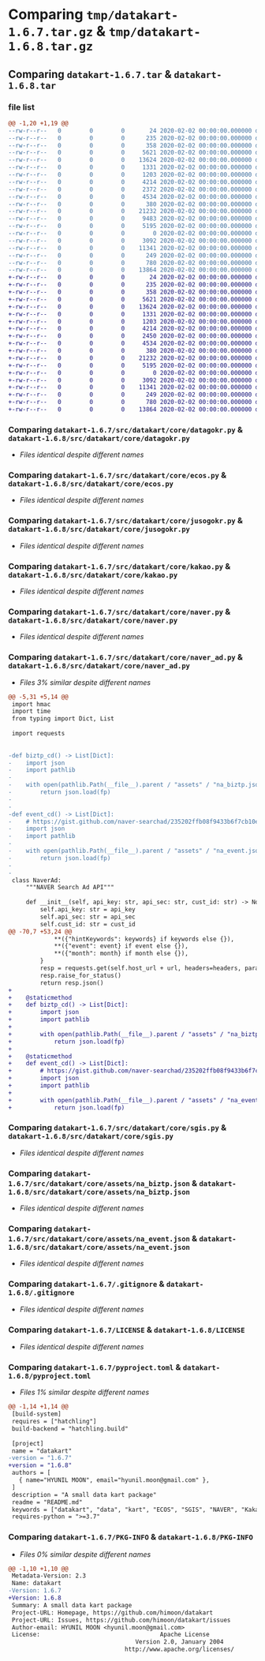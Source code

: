 # Comparing `tmp/datakart-1.6.7.tar.gz` & `tmp/datakart-1.6.8.tar.gz`

## Comparing `datakart-1.6.7.tar` & `datakart-1.6.8.tar`

### file list

```diff
@@ -1,20 +1,19 @@
--rw-r--r--   0        0        0       24 2020-02-02 00:00:00.000000 datakart-1.6.7/requirements.txt
--rw-r--r--   0        0        0      235 2020-02-02 00:00:00.000000 datakart-1.6.7/.vscode/settings.json
--rw-r--r--   0        0        0      358 2020-02-02 00:00:00.000000 datakart-1.6.7/src/datakart/__init__.py
--rw-r--r--   0        0        0     5621 2020-02-02 00:00:00.000000 datakart-1.6.7/src/datakart/core/datagokr.py
--rw-r--r--   0        0        0    13624 2020-02-02 00:00:00.000000 datakart-1.6.7/src/datakart/core/ecos.py
--rw-r--r--   0        0        0     1331 2020-02-02 00:00:00.000000 datakart-1.6.7/src/datakart/core/jusogokr.py
--rw-r--r--   0        0        0     1203 2020-02-02 00:00:00.000000 datakart-1.6.7/src/datakart/core/kakao.py
--rw-r--r--   0        0        0     4214 2020-02-02 00:00:00.000000 datakart-1.6.7/src/datakart/core/naver.py
--rw-r--r--   0        0        0     2372 2020-02-02 00:00:00.000000 datakart-1.6.7/src/datakart/core/naver_ad.py
--rw-r--r--   0        0        0     4534 2020-02-02 00:00:00.000000 datakart-1.6.7/src/datakart/core/sgis.py
--rw-r--r--   0        0        0      380 2020-02-02 00:00:00.000000 datakart-1.6.7/src/datakart/core/assets/_converter.py
--rw-r--r--   0        0        0    21232 2020-02-02 00:00:00.000000 datakart-1.6.7/src/datakart/core/assets/na_biztp.json
--rw-r--r--   0        0        0     9483 2020-02-02 00:00:00.000000 datakart-1.6.7/src/datakart/core/assets/na_biztp.tsv
--rw-r--r--   0        0        0     5195 2020-02-02 00:00:00.000000 datakart-1.6.7/src/datakart/core/assets/na_event.json
--rw-r--r--   0        0        0        0 2020-02-02 00:00:00.000000 datakart-1.6.7/tests/__init__.py
--rw-r--r--   0        0        0     3092 2020-02-02 00:00:00.000000 datakart-1.6.7/.gitignore
--rw-r--r--   0        0        0    11341 2020-02-02 00:00:00.000000 datakart-1.6.7/LICENSE
--rw-r--r--   0        0        0      249 2020-02-02 00:00:00.000000 datakart-1.6.7/README.md
--rw-r--r--   0        0        0      780 2020-02-02 00:00:00.000000 datakart-1.6.7/pyproject.toml
--rw-r--r--   0        0        0    13864 2020-02-02 00:00:00.000000 datakart-1.6.7/PKG-INFO
+-rw-r--r--   0        0        0       24 2020-02-02 00:00:00.000000 datakart-1.6.8/requirements.txt
+-rw-r--r--   0        0        0      235 2020-02-02 00:00:00.000000 datakart-1.6.8/.vscode/settings.json
+-rw-r--r--   0        0        0      358 2020-02-02 00:00:00.000000 datakart-1.6.8/src/datakart/__init__.py
+-rw-r--r--   0        0        0     5621 2020-02-02 00:00:00.000000 datakart-1.6.8/src/datakart/core/datagokr.py
+-rw-r--r--   0        0        0    13624 2020-02-02 00:00:00.000000 datakart-1.6.8/src/datakart/core/ecos.py
+-rw-r--r--   0        0        0     1331 2020-02-02 00:00:00.000000 datakart-1.6.8/src/datakart/core/jusogokr.py
+-rw-r--r--   0        0        0     1203 2020-02-02 00:00:00.000000 datakart-1.6.8/src/datakart/core/kakao.py
+-rw-r--r--   0        0        0     4214 2020-02-02 00:00:00.000000 datakart-1.6.8/src/datakart/core/naver.py
+-rw-r--r--   0        0        0     2450 2020-02-02 00:00:00.000000 datakart-1.6.8/src/datakart/core/naver_ad.py
+-rw-r--r--   0        0        0     4534 2020-02-02 00:00:00.000000 datakart-1.6.8/src/datakart/core/sgis.py
+-rw-r--r--   0        0        0      380 2020-02-02 00:00:00.000000 datakart-1.6.8/src/datakart/core/assets/_converter.py
+-rw-r--r--   0        0        0    21232 2020-02-02 00:00:00.000000 datakart-1.6.8/src/datakart/core/assets/na_biztp.json
+-rw-r--r--   0        0        0     5195 2020-02-02 00:00:00.000000 datakart-1.6.8/src/datakart/core/assets/na_event.json
+-rw-r--r--   0        0        0        0 2020-02-02 00:00:00.000000 datakart-1.6.8/tests/__init__.py
+-rw-r--r--   0        0        0     3092 2020-02-02 00:00:00.000000 datakart-1.6.8/.gitignore
+-rw-r--r--   0        0        0    11341 2020-02-02 00:00:00.000000 datakart-1.6.8/LICENSE
+-rw-r--r--   0        0        0      249 2020-02-02 00:00:00.000000 datakart-1.6.8/README.md
+-rw-r--r--   0        0        0      780 2020-02-02 00:00:00.000000 datakart-1.6.8/pyproject.toml
+-rw-r--r--   0        0        0    13864 2020-02-02 00:00:00.000000 datakart-1.6.8/PKG-INFO
```

### Comparing `datakart-1.6.7/src/datakart/core/datagokr.py` & `datakart-1.6.8/src/datakart/core/datagokr.py`

 * *Files identical despite different names*

### Comparing `datakart-1.6.7/src/datakart/core/ecos.py` & `datakart-1.6.8/src/datakart/core/ecos.py`

 * *Files identical despite different names*

### Comparing `datakart-1.6.7/src/datakart/core/jusogokr.py` & `datakart-1.6.8/src/datakart/core/jusogokr.py`

 * *Files identical despite different names*

### Comparing `datakart-1.6.7/src/datakart/core/kakao.py` & `datakart-1.6.8/src/datakart/core/kakao.py`

 * *Files identical despite different names*

### Comparing `datakart-1.6.7/src/datakart/core/naver.py` & `datakart-1.6.8/src/datakart/core/naver.py`

 * *Files identical despite different names*

### Comparing `datakart-1.6.7/src/datakart/core/naver_ad.py` & `datakart-1.6.8/src/datakart/core/naver_ad.py`

 * *Files 3% similar despite different names*

```diff
@@ -5,31 +5,14 @@
 import hmac
 import time
 from typing import Dict, List
 
 import requests
 
 
-def biztp_cd() -> List[Dict]:
-    import json
-    import pathlib
-
-    with open(pathlib.Path(__file__).parent / "assets" / "na_biztp.json") as fp:
-        return json.load(fp)
-
-
-def event_cd() -> List[Dict]:
-    # https://gist.github.com/naver-searchad/235202ffb08f9433b6f7cb10e45875f7#file-seasonal_event_code-md
-    import json
-    import pathlib
-
-    with open(pathlib.Path(__file__).parent / "assets" / "na_event.json") as fp:
-        return json.load(fp)
-
-
 class NaverAd:
     """NAVER Search Ad API"""
 
     def __init__(self, api_key: str, api_sec: str, cust_id: str) -> None:
         self.api_key: str = api_key
         self.api_sec: str = api_sec
         self.cust_id: str = cust_id
@@ -70,7 +53,24 @@
             **({"hintKeywords": keywords} if keywords else {}),
             **({"event": event} if event else {}),
             **({"month": month} if month else {}),
         }
         resp = requests.get(self.host_url + url, headers=headers, params=params)
         resp.raise_for_status()
         return resp.json()
+
+    @staticmethod
+    def biztp_cd() -> List[Dict]:
+        import json
+        import pathlib
+
+        with open(pathlib.Path(__file__).parent / "assets" / "na_biztp.json") as fp:
+            return json.load(fp)
+
+    @staticmethod
+    def event_cd() -> List[Dict]:
+        # https://gist.github.com/naver-searchad/235202ffb08f9433b6f7cb10e45875f7#file-seasonal_event_code-md
+        import json
+        import pathlib
+
+        with open(pathlib.Path(__file__).parent / "assets" / "na_event.json") as fp:
+            return json.load(fp)
```

### Comparing `datakart-1.6.7/src/datakart/core/sgis.py` & `datakart-1.6.8/src/datakart/core/sgis.py`

 * *Files identical despite different names*

### Comparing `datakart-1.6.7/src/datakart/core/assets/na_biztp.json` & `datakart-1.6.8/src/datakart/core/assets/na_biztp.json`

 * *Files identical despite different names*

### Comparing `datakart-1.6.7/src/datakart/core/assets/na_event.json` & `datakart-1.6.8/src/datakart/core/assets/na_event.json`

 * *Files identical despite different names*

### Comparing `datakart-1.6.7/.gitignore` & `datakart-1.6.8/.gitignore`

 * *Files identical despite different names*

### Comparing `datakart-1.6.7/LICENSE` & `datakart-1.6.8/LICENSE`

 * *Files identical despite different names*

### Comparing `datakart-1.6.7/pyproject.toml` & `datakart-1.6.8/pyproject.toml`

 * *Files 1% similar despite different names*

```diff
@@ -1,14 +1,14 @@
 [build-system]
 requires = ["hatchling"]
 build-backend = "hatchling.build"
 
 [project]
 name = "datakart"
-version = "1.6.7"
+version = "1.6.8"
 authors = [
   { name="HYUNIL MOON", email="hyunil.moon@gmail.com" },
 ]
 description = "A small data kart package"
 readme = "README.md"
 keywords = ["datakart", "data", "kart", "ECOS", "SGIS", "NAVER", "Kakao", "K-data", "ecos.bok.or.kr", "data.go.kr", "kostat.go.kr", "juso.go.kr"]
 requires-python = ">=3.7"
```

### Comparing `datakart-1.6.7/PKG-INFO` & `datakart-1.6.8/PKG-INFO`

 * *Files 0% similar despite different names*

```diff
@@ -1,10 +1,10 @@
 Metadata-Version: 2.3
 Name: datakart
-Version: 1.6.7
+Version: 1.6.8
 Summary: A small data kart package
 Project-URL: Homepage, https://github.com/himoon/datakart
 Project-URL: Issues, https://github.com/himoon/datakart/issues
 Author-email: HYUNIL MOON <hyunil.moon@gmail.com>
 License:                                  Apache License
                                    Version 2.0, January 2004
                                 http://www.apache.org/licenses/
```


